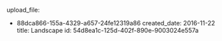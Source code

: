 upload_file:
  - 88dca866-155a-4329-a657-24fe12319a86
created_date: 2016-11-22
title: Landscape
id: 54d8ea1c-125d-402f-890e-9003024e557a
